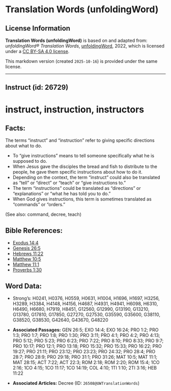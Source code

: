 # Translation Words (unfoldingWord)

## License Information

**Translation Words (unfoldingWord)** is based on and adapted from: _unfoldingWord® Translation Words_, [unfoldingWord](https://unfoldingword.org/utw), 2022, which is licensed under a [CC BY-SA 4.0 license](https://creativecommons.org/licenses/by-sa/4.0/legalcode.en).

This markdown version (created `2025-10-16`) is provided under the same license.



--------------------------------

## Instruct (id: 26729)

instruct, instruction, instructors
==================================

Facts:
------

The terms “instruct” and “instruction” refer to giving specific directions about what to do.

* To “give instructions” means to tell someone specifically what he is supposed to do.
* When Jesus gave the disciples the bread and fish to distribute to the people, he gave them specific instructions about how to do it.
* Depending on the context, the term “instruct” could also be translated as “tell” or “direct” or “teach” or “give instructions to.”
* The term “instructions” could be translated as “directions” or “explanations” or “what he has told you to do.”
* When God gives instructions, this term is sometimes translated as “commands” or “orders.”

(See also: command, decree, teach)

Bible References:
-----------------

* [Exodus 14:4](https://ref.ly/Exod14:4)
* [Genesis 26:5](https://ref.ly/Gen26:5)
* [Hebrews 11:22](https://ref.ly/Heb11:22)
* [Matthew 10:5](https://ref.ly/Matt10:5)
* [Matthew 11:1](https://ref.ly/Matt11:1)
* [Proverbs 1:30](https://ref.ly/Prov1:30)

Word Data:
----------

* Strong’s: H0241, H0376, H0559, H0631, H1004, H1696, H1697, H3256, H3289, H3384, H4148, H4156, H4687, H4931, H4941, H6098, H6310, H6490, H6680, H7919, H8451, G12560, G12990, G13190, G13210, G13780, G17810, G17850, G27270, G27530, G35590, G35600, G38110, G38520, G38530, G42640, G43670, G48220

* **Associated Passages:** GEN 26:5; EXO 14:4; EXO 16:24; PRO 1:2; PRO 1:3; PRO 1:7; PRO 1:8; PRO 1:30; PRO 3:11; PRO 4:1; PRO 4:2; PRO 4:13; PRO 5:12; PRO 5:23; PRO 6:23; PRO 7:22; PRO 8:10; PRO 8:33; PRO 9:7; PRO 10:17; PRO 12:1; PRO 13:18; PRO 15:32; PRO 15:33; PRO 16:22; PRO 19:27; PRO 21:11; PRO 23:12; PRO 23:23; PRO 24:32; PRO 28:4; PRO 28:7; PRO 28:9; PRO 29:18; PRO 31:1; PRO 31:26; MAT 10:5; MAT 11:1; MAT 28:15; ACT 7:22; ACT 22:3; ROM 2:18; ROM 2:20; ROM 15:4; 1CO 2:16; 1CO 4:15; 1CO 11:17; 1CO 14:19; COL 4:10; 1TI 1:10; 2TI 3:16; HEB 11:22
* **Associated Articles:** Decree (ID: `26508@UWTranslationWords`)

